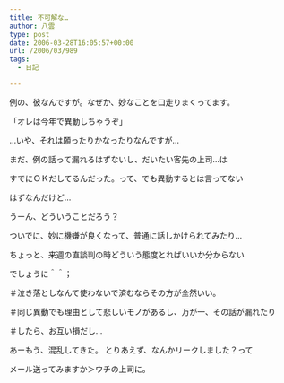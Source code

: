 ```yaml
---
title: 不可解な…
author: 八雲
type: post
date: 2006-03-28T16:05:57+00:00
url: /2006/03/989
tags:
  - 日記

---
```

例の、彼なんですが。なぜか、妙なことを口走りまくってます。
  
「オレは今年で異動しちゃうぞ」
  
…いや、それは願ったりかなったりなんですが…
  
まだ、例の話って漏れるはずないし、だいたい客先の上司…は
  
すでにＯＫだしてるんだった。って、でも異動するとは言ってない
  
はずなんだけど…

うーん、どういうことだろう？
  
ついでに、妙に機嫌が良くなって、普通に話しかけられてみたり…
  
ちょっと、来週の直談判の時どういう態度とればいいか分からない
  
でしょうに＾＾；
  
＃泣き落としなんて使わないで済むならその方が全然いい。
  
＃同じ異動でも理由として悲しいモノがあるし、万が一、その話が漏れたり
  
＃したら、お互い損だし…

あーもう、混乱してきた。 とりあえず、なんかリークしました？って
  
メール送ってみますか＞ウチの上司に。
